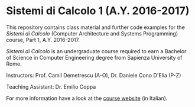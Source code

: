 # Sistemi di Calcolo 1 (A.Y. 2016-2017)

This repository contains class material and further code examples for the *Sistemi di Calcolo* (Computer Architecture and Systems Programming) course, Part 1, A.Y. 2016-2017.

*Sistemi di Calcolo* is an undergraduate course required to earn a Bachelor of Science in Computer Engineering degree from Sapienza University of Rome.

Instructors: Prof. Camil Demetrescu (A-O), Dr. Daniele Cono D'Elia (P-Z)

Teaching Assistant: Dr. Emilio Coppa

For more information have a look at the [course website](http://www.dis.uniroma1.it/~sc/) (in Italian).
